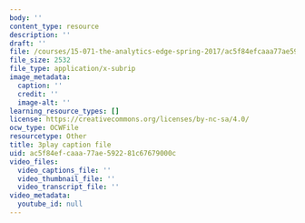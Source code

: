 ```yaml
---
body: ''
content_type: resource
description: ''
draft: ''
file: /courses/15-071-the-analytics-edge-spring-2017/ac5f84efcaaa77ae592281c67679000c_4bsc1II5KK0.srt
file_size: 2532
file_type: application/x-subrip
image_metadata:
  caption: ''
  credit: ''
  image-alt: ''
learning_resource_types: []
license: https://creativecommons.org/licenses/by-nc-sa/4.0/
ocw_type: OCWFile
resourcetype: Other
title: 3play caption file
uid: ac5f84ef-caaa-77ae-5922-81c67679000c
video_files:
  video_captions_file: ''
  video_thumbnail_file: ''
  video_transcript_file: ''
video_metadata:
  youtube_id: null
---
```

